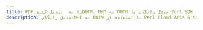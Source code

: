 ---title: PDF را به  تبدیل کنیدDOTM، MHT به DOTM مبدل رایگان یا Perl SDKdescription: تبدیل رایگانMHT به DOTM با استفاده از Perl Cloud APIs & SDK همچنین اسناد PDF را در Cloud ایجاد، ویرایش و رندر کنید.---